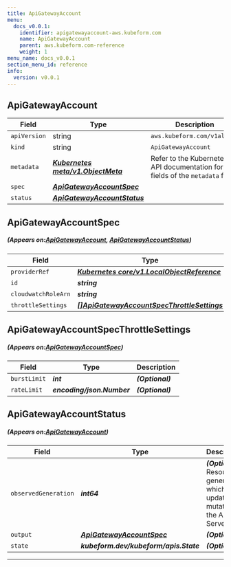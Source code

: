```yaml
---
title: ApiGatewayAccount
menu:
  docs_v0.0.1:
    identifier: apigatewayaccount-aws.kubeform.com
    name: ApiGatewayAccount
    parent: aws.kubeform.com-reference
    weight: 1
menu_name: docs_v0.0.1
section_menu_id: reference
info:
  version: v0.0.1
---
```


## ApiGatewayAccount
| Field | Type | Description |
| ------ | ----- | ----------- |
| `apiVersion` | string | `aws.kubeform.com/v1alpha1` |
|    `kind` | string | `ApiGatewayAccount` |
| `metadata` | ***[Kubernetes meta/v1.ObjectMeta](https://kubernetes.io/docs/reference/generated/kubernetes-api/v1.13/#objectmeta-v1-meta)***|Refer to the Kubernetes API documentation for the fields of the `metadata` field.|
| `spec` | ***[ApiGatewayAccountSpec](#ApiGatewayAccountSpec)***||
| `status` | ***[ApiGatewayAccountStatus](#ApiGatewayAccountStatus)***||
## ApiGatewayAccountSpec
##### (Appears on:[ApiGatewayAccount](#ApiGatewayAccount), [ApiGatewayAccountStatus](#ApiGatewayAccountStatus))
| Field | Type | Description |
| ------ | ----- | ----------- |
| `providerRef` | ***[Kubernetes core/v1.LocalObjectReference](https://kubernetes.io/docs/reference/generated/kubernetes-api/v1.13/#localobjectreference-v1-core)***||
| `id` | ***string***||
| `cloudwatchRoleArn` | ***string***| ***(Optional)*** |
| `throttleSettings` | ***[[]ApiGatewayAccountSpecThrottleSettings](#ApiGatewayAccountSpecThrottleSettings)***| ***(Optional)*** |
## ApiGatewayAccountSpecThrottleSettings
##### (Appears on:[ApiGatewayAccountSpec](#ApiGatewayAccountSpec))
| Field | Type | Description |
| ------ | ----- | ----------- |
| `burstLimit` | ***int***| ***(Optional)*** |
| `rateLimit` | ***encoding/json.Number***| ***(Optional)*** |
## ApiGatewayAccountStatus
##### (Appears on:[ApiGatewayAccount](#ApiGatewayAccount))
| Field | Type | Description |
| ------ | ----- | ----------- |
| `observedGeneration` | ***int64***| ***(Optional)*** Resource generation, which is updated on mutation by the API Server.|
| `output` | ***[ApiGatewayAccountSpec](#ApiGatewayAccountSpec)***| ***(Optional)*** |
| `state` | ***kubeform.dev/kubeform/apis.State***| ***(Optional)*** |
---
